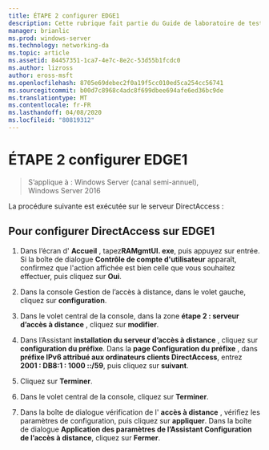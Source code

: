 ```yaml
---
title: ÉTAPE 2 configurer EDGE1
description: Cette rubrique fait partie du Guide de laboratoire de test-démonstration de DirectAccess dans un cluster avec Windows NLB pour Windows Server 2016
manager: brianlic
ms.prod: windows-server
ms.technology: networking-da
ms.topic: article
ms.assetid: 84457351-1ca7-4e7c-8e2c-53d55b1fcdc0
ms.author: lizross
author: eross-msft
ms.openlocfilehash: 8705e69debec2f0a19f5cc010ed5ca254cc56741
ms.sourcegitcommit: b00d7c8968c4adc8f699dbee694afe6ed36bc9de
ms.translationtype: MT
ms.contentlocale: fr-FR
ms.lasthandoff: 04/08/2020
ms.locfileid: "80819312"
---
```

# <a name="step-2-configure-edge1"></a>ÉTAPE 2 configurer EDGE1

>S’applique à : Windows Server (canal semi-annuel), Windows Server 2016

La procédure suivante est exécutée sur le serveur DirectAccess :

## <a name="to-configure-directaccess-on-edge1"></a>Pour configurer DirectAccess sur EDGE1
  
1.  Dans l’écran d' **Accueil** , tapez**RAMgmtUI. exe**, puis appuyez sur entrée. Si la boîte de dialogue **Contrôle de compte d'utilisateur** apparaît, confirmez que l'action affichée est bien celle que vous souhaitez effectuer, puis cliquez sur **Oui**.  
  
2.  Dans la console Gestion de l’accès à distance, dans le volet gauche, cliquez sur **configuration**.  
  
3.  Dans le volet central de la console, dans la zone **étape 2 : serveur d’accès à distance** , cliquez sur **modifier**.  
  
4.  Dans l’Assistant **installation du serveur d’accès à distance** , cliquez sur **configuration du préfixe**. Dans la **page Configuration du préfixe** , dans **préfixe IPv6 attribué aux ordinateurs clients DirectAccess**, entrez **2001 : DB8:1 : 1000 ::/59**, puis cliquez sur **suivant**.  
  
5.  Cliquez sur **Terminer**.  
  
6.  Dans le volet central de la console, cliquez sur **Terminer**.  
  
7.  Dans la boîte de dialogue vérification de l' **accès à distance** , vérifiez les paramètres de configuration, puis cliquez sur **appliquer**. Dans la boîte de dialogue **Application des paramètres de l’Assistant Configuration de l’accès à distance**, cliquez sur **Fermer**.
